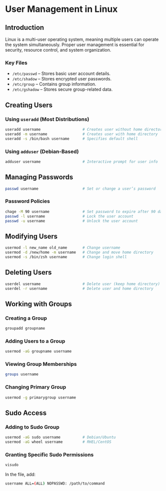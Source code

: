 # User Management in Linux

## Introduction
Linux is a multi-user operating system, meaning multiple users can operate the system simultaneously. Proper user management is essential for security, resource control, and system organization.

### Key Files
- `/etc/passwd` – Stores basic user account details.
- `/etc/shadow` – Stores encrypted user passwords.
- `/etc/group` – Contains group information.
- `/etc/gshadow` – Stores secure group-related data.

## Creating Users

### Using `useradd` (Most Distributions)
```bash
useradd username                   # Creates user without home directory
useradd -m username                # Creates user with home directory
useradd -s /bin/bash username      # Specifies default shell
```

### Using `adduser` (Debian-Based)
```bash
adduser username                   # Interactive prompt for user info
```

## Managing Passwords
```bash
passwd username                    # Set or change a user’s password
```

### Password Policies
```bash
chage -M 90 username               # Set password to expire after 90 days
passwd -l username                 # Lock the user account
passwd -u username                 # Unlock the user account
```

## Modifying Users
```bash
usermod -l new_name old_name       # Change username
usermod -d /new/home -m username   # Change and move home directory
usermod -s /bin/zsh username       # Change login shell
```

## Deleting Users
```bash
userdel username                   # Delete user (keep home directory)
userdel -r username                # Delete user and home directory
```

## Working with Groups

### Creating a Group
```bash
groupadd groupname
```

### Adding Users to a Group
```bash
usermod -aG groupname username
```

### Viewing Group Memberships
```bash
groups username
```

### Changing Primary Group
```bash
usermod -g primarygroup username
```

## Sudo Access

### Adding to Sudo Group
```bash
usermod -aG sudo username          # Debian/Ubuntu
usermod -aG wheel username         # RHEL/CentOS
```

### Granting Specific Sudo Permissions
```bash
visudo
```

In the file, add:
```bash
username ALL=(ALL) NOPASSWD: /path/to/command
```
